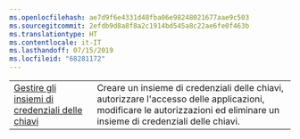 ```yaml
---
ms.openlocfilehash: ae7d9f6e4331d48fba06e98248021677aae9c503
ms.sourcegitcommit: 2efdb9d8a8f8a2c1914bd545a8c22ae6fe0f463b
ms.translationtype: HT
ms.contentlocale: it-IT
ms.lasthandoff: 07/15/2019
ms.locfileid: "68281172"
---
```

|  |  |
|---------|---------|
| [Gestire gli insiemi di credenziali delle chiavi][1] | Creare un insieme di credenziali delle chiavi, autorizzare l'accesso delle applicazioni, modificare le autorizzazioni ed eliminare un insieme di credenziali delle chiavi. |

[1]: https://azure.microsoft.com/resources/samples/key-vault-java-manage-key-vaults/
